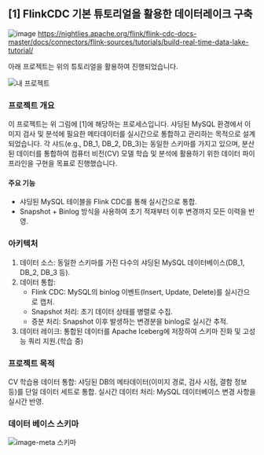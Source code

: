 ## [1] FlinkCDC 기본 튜토리얼을 활용한 데이터레이크 구축
![image](https://github.com/user-attachments/assets/fbcaff9a-a7c6-45f6-a6b3-16b1eb3a50a7)
https://nightlies.apache.org/flink/flink-cdc-docs-master/docs/connectors/flink-sources/tutorials/build-real-time-data-lake-tutorial/

아래 프로젝트는 위의 튜토리얼을 활용하여 진행되었습니다.

![내 프로젝트](https://github.com/user-attachments/assets/008efea8-08b7-41e1-8dd9-09adee8de0cb)

### 프로젝트 개요
이 프로젝트는 위 그림에 [1]에 해당하는 프로세스입니다. 샤딩된 MySQL 환경에서 이미지 검사 및 분석에 필요한 메타데이터를 실시간으로 통합하고 관리하는 목적으로 설계되었습니다. 각 샤드(e.g., DB_1, DB_2, DB_3)는 동일한 스키마를 가지고 있으며, 분산된 데이터를 통합하여 컴퓨터 비전(CV) 모델 학습 및 분석에 활용하기 위한 데이터 파이프라인을 구현을 목표로 진행했습니다.
#### 주요 기능
- 샤딩된 MySQL 테이블을 Flink CDC를 통해 실시간으로 통합.
- Snapshot + Binlog 방식을 사용하여 초기 적재부터 이후 변경까지 모든 이력을 반영.


### 아키텍처
1. 데이터 소스: 동일한 스키마를 가진 다수의 샤딩된 MySQL 데이터베이스(DB_1, DB_2, DB_3 등).
2. 데이터 통합:
   - Flink CDC: MySQL의 binlog 이벤트(Insert, Update, Delete)를 실시간으로 캡처.
   - Snapshot 처리: 초기 데이터 상태를 병렬로 수집.
   - 증분 처리: Snapshot 이후 발생하는 변경분을 binlog로 실시간 추적.
3. 데이터 레이크: 통합된 데이터를 Apache Iceberg에 저장하여 스키마 진화 및 고성능 쿼리 지원.(학습 중)

### 프로젝트 목적
CV 학습용 데이터 통합: 샤딩된 DB의 메타데이터(이미지 경로, 검사 시점, 결함 정보 등)를 단일 데이터 세트로 통합.
실시간 데이터 처리: MySQL 데이터베이스 변경 사항을 실시간 반영.


### 데이터 베이스 스키마
![image-meta 스키마](https://github.com/user-attachments/assets/3a950982-04f9-4d5b-885f-05301e69c5f7)
